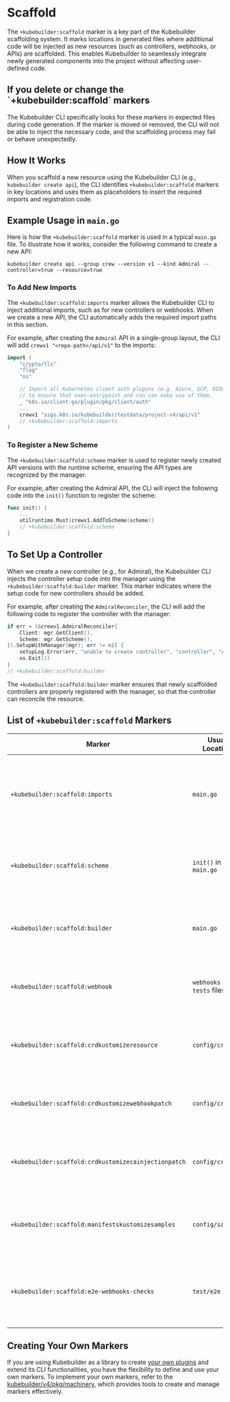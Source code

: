 # Scaffold

The `+kubebuilder:scaffold` marker is a key part of the Kubebuilder scaffolding system. It marks locations in generated
files where additional code will be injected as new resources (such as controllers, webhooks, or APIs) are scaffolded.
This enables Kubebuilder to seamlessly integrate newly generated components into the project without affecting
user-defined code.

<aside class="note warning">
<H1>If you delete or change the `+kubebuilder:scaffold` markers</H1>

The Kubebuilder CLI specifically looks for these markers in expected
files during code generation. If the marker is moved or removed, the CLI will
not be able to inject the necessary code, and the scaffolding process may
fail or behave unexpectedly.

</aside>

## How It Works

When you scaffold a new resource using the Kubebuilder CLI (e.g., `kubebuilder create api`),
the CLI identifies `+kubebuilder:scaffold` markers in key locations and uses them as placeholders
to insert the required imports and registration code.

## Example Usage in `main.go`

Here is how the `+kubebuilder:scaffold` marker is used in a typical `main.go` file. To illustrate how it works, consider the following command to create a new API:

```shell
kubebuilder create api --group crew --version v1 --kind Admiral --controller=true --resource=true
```

### To Add New Imports

The `+kubebuilder:scaffold:imports` marker allows the Kubebuilder CLI to inject additional imports,
such as for new controllers or webhooks. When we create a new API, the CLI automatically adds the required import paths
in this section.

For example, after creating the `Admiral` API in a single-group layout,
the CLI will add `crewv1 "<repo-path>/api/v1"` to the imports:

```go
import (
    "crypto/tls"
    "flag"
    "os"

    // Import all Kubernetes client auth plugins (e.g. Azure, GCP, OIDC, etc.)
    // to ensure that exec-entrypoint and run can make use of them.
    _ "k8s.io/client-go/plugin/pkg/client/auth"
    ...
    crewv1 "sigs.k8s.io/kubebuilder/testdata/project-v4/api/v1"
    // +kubebuilder:scaffold:imports
)
```

### To Register a New Scheme

The `+kubebuilder:scaffold:scheme` marker is used to register newly created API versions with the runtime scheme,
ensuring the API types are recognized by the manager.

For example, after creating the Admiral API, the CLI will inject the
following code into the `init()` function to register the scheme:


```go
func init() {
    ...
    utilruntime.Must(crewv1.AddToScheme(scheme))
    // +kubebuilder:scaffold:scheme
}
```

## To Set Up a Controller

When we create a new controller (e.g., for Admiral), the Kubebuilder CLI injects the controller
setup code into the manager using the `+kubebuilder:scaffold:builder` marker. This marker indicates where
the setup code for new controllers should be added.

For example, after creating the `AdmiralReconciler`, the CLI will add the following code
to register the controller with the manager:

```go
if err = (&crewv1.AdmiralReconciler{
    Client: mgr.GetClient(),
    Scheme: mgr.GetScheme(),
}).SetupWithManager(mgr); err != nil {
    setupLog.Error(err, "unable to create controller", "controller", "Admiral")
    os.Exit(1)
}
// +kubebuilder:scaffold:builder
```

The `+kubebuilder:scaffold:builder` marker ensures that newly scaffolded controllers are
properly registered with the manager, so that the controller can reconcile the resource.

## List of `+kubebuilder:scaffold` Markers

| Marker                                     | Usual Location               | Function                                                                        |
|--------------------------------------------|------------------------------|---------------------------------------------------------------------------------|
| `+kubebuilder:scaffold:imports`            | `main.go`                    | Marks where imports for new controllers, webhooks, or APIs should be injected.   |
| `+kubebuilder:scaffold:scheme`             | `init()` in `main.go`         | Used to add API versions to the scheme for runtime.                             |
| `+kubebuilder:scaffold:builder`            | `main.go`                    | Marks where new controllers should be registered with the manager.              |
| `+kubebuilder:scaffold:webhook`            | `webhooks suite tests` files  | Marks where webhook setup functions are added.                                  |
| `+kubebuilder:scaffold:crdkustomizeresource`| `config/crd`                 | Marks where CRD custom resource patches are added.                              |
| `+kubebuilder:scaffold:crdkustomizewebhookpatch` | `config/crd`              | Marks where CRD webhook patches are added.                                      |
| `+kubebuilder:scaffold:crdkustomizecainjectionpatch` | `config/crd`           | Marks where CA injection patches are added for the webhook.                     |
| `+kubebuilder:scaffold:manifestskustomizesamples` | `config/samples`           | Marks where Kustomize sample manifests are injected.                            |
| `+kubebuilder:scaffold:e2e-webhooks-checks` | `test/e2e`                   | Adds e2e checks for webhooks depending on the types of webhooks scaffolded.      |

<aside class="note">
<h1>Creating Your Own Markers</h1>

If you are using Kubebuilder as a library to create [your own plugins](./../../plugins/creating-plugins.md) and extend its CLI functionalities,
you have the flexibility to define and use your own markers. To implement your own markers, refer to the [kubebuilder/v4/pkg/machinery](https://pkg.go.dev/sigs.k8s.io/kubebuilder/v4/pkg/machinery),
which provides tools to create and manage markers effectively.

</aside>



